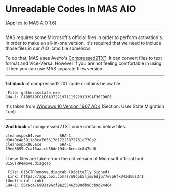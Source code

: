 # Unreadable Codes In MAS AIO

(Applies to MAS AIO 1.6)

------------------------------------------------------------------------

MAS requires some Microsoft's official files in order to perform activation's. In order to make an all-in-one version, it's required that we need to include those files in our AIO .cmd file somehow.

To do that, MAS uses AveYo's [Compressed2TXT](https://github.com/AveYo/Compressed2TXT). It can convert files to text format and Vice-Versa. However if you are not feeling comfortable in using it then you can use MAS separate files version.

------------------------------------------------------------------------

**1st block** of compressed2TXT code contains below file.

     File: gatherosstate.exe
    SHA-1: FABB5A0FC1E6A372219711152291339AF36ED0B5 

It's taken from [Windows 10 Version 1607 ADK](https://go.microsoft.com/fwlink/p/?LinkId=526740) (Section: User State Migration Tool)

------------------------------------------------------------------------

**2nd block** of compressed2TXT code contains below files.

    cleanosppx64.exe        SHA-1: d30a0e4e5911d3ca705617d17225372731c770e2
    cleanosppx86.exe        SHA-1: 39ed8659e7ca16aaccb86def94ce6cec4c847dd6

These files are taken from the old version of Microsoft official tool `O15CTRRemove.diagcab`

     File: O15CTRRemove.diagcab (Digitally Signed)
     Link: https://app.box.com/s/n8qpb5ljmv6djp77w5p6fk043dm6s3r1 (Unofficial Link)
    SHA-1: 56c6ca76993a96cf9a255463b90db96cb9d24464
